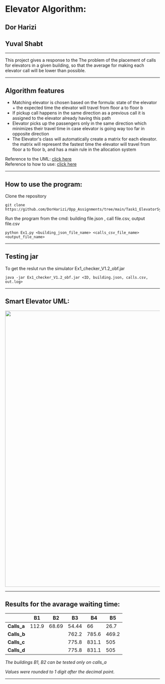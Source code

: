 # Elevator Algorithm:                                                                
## Dor Harizi
## Yuval Shabt
---
This project gives a response to the The problem of the placement of calls for elevators in a given building, so that the average for making each elevator call will be lower than possible. 

---

## Algorithm features

*	Matching elevator is chosen based on the formula: state of the elevator + the expected time the elevator will travel from floor a to floor b
*	If pickup call happens in the same direction as a previous call it is assigned to the elevator already having this path
*	Elevator picks up the passengers only in the same direction which minimizes their travel time in case elevator is going way too far in opposite direction
*	The Elevator's class will automatically create a matrix for each elevator. the matrix will represent the fastest time the elevator will travel from floor a to floor    b, and has a main rule in the allocation system

Reference to the UML: [ click here](#Smart-Elevator-UML)  
Reference to how to use: [ click here](#How-to-use)

---
## How to use the program:
Clone the repository 
```
git clone https://github.com/DorHarizi/Opp_Assignments/tree/main/Task1_ElevatorSystem.git
```
Run the program from the cmd: building file.json , call file.csv, output file.csv 
```
python Ex1.py <building_json_file_name> <calls_csv_file_name> <output_file_name>
```
----
## Testing jar
To get the reslut run the simulator Ex1_checker_V1.2_obf.jar
```
java -jar Ex1_checker_V1.2_obf.jar <ID, building.json, calls.csv, out.log>
```

---
## Smart Elevator UML:

<p align="center">
    <img width="800" height="900" src="[https://github.com/DorHarizi/OOP_Assignments/Task1_ElevatorSystem/uml.png]">
   </p>
   
---

## Results for the avarage waiting time: 

|           | **B1** | **B2** | **B3** | **B4** | **B5** |
|-----------|--------|--------|--------|--------|--------|
|**Calls_a**|	112.9	 | 68.69  | 54.44  | 66     |	26.7   |
|**Calls_b**|		     |        | 762.2  | 785.6  |	469.2  |
|**Calls_c**|		     |        | 775.8  | 831.1  |	505    |
|**Calls_d**|		     |        | 775.8  | 831.1  |	505    |  

 *The buildings B1, B2 can be tested only on calls_a*
 
 *Values were rounded to 1 digit after the decimal point.*
 
 ---
